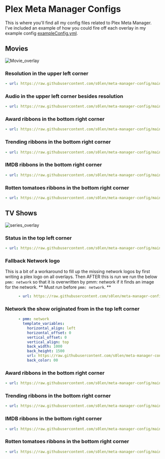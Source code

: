 # Plex Meta Manager Configs
This is where you'll find all my config files related to Plex Meta Manager. I've included an example of how you could fire off each overlay in my example config [exampleConfig.yml](https://raw.githubusercontent.com/s0len/meta-manager-config/main/exampleConfig.yml).

## Movies
![Movie_overlay](https://github.com/s0len/meta-manager-config/assets/35483234/36da84a7-d15e-4691-a010-86117d64b16b)
### Resolution in the upper left corner
```yaml
- url: https://raw.githubusercontent.com/s0len/meta-manager-config/main/overlays/resolution.yml
```

### Audio in the upper left corner besides resolution
```yaml
- url: https://raw.githubusercontent.com/s0len/meta-manager-config/main/overlays/audio_codec.yml
```

### Award ribbons in the bottom right corner
```yaml
- url: https://raw.githubusercontent.com/s0len/meta-manager-config/main/overlays/ribbon_awards.yml
```

### Trending ribbons in the bottom right corner
```yaml
- url: https://raw.githubusercontent.com/s0len/meta-manager-config/main/overlays/ribbon_trending.yml
```

### IMDB ribbons in the bottom right corner
```yaml
- url: https://raw.githubusercontent.com/s0len/meta-manager-config/main/overlays/ribbon_imdb.yml
```

### Rotten tomatoes ribbons in the bottom right corner
```yaml
- url: https://raw.githubusercontent.com/s0len/meta-manager-config/main/overlays/ribbon_rotten.yml
```

## TV Shows
![series_overlay](https://github.com/s0len/meta-manager-config/assets/35483234/0d578c63-f99d-44da-941e-d51a8a70ef50)

### Status in the top left corner
```yaml
- url: https://raw.githubusercontent.com/s0len/meta-manager-config/main/overlays/status.yml
```

### Fallback Network logo 
This is a bit of a workaround to fill up the missing network logos by first writing a plex logo on all overlays. Then AFTER this is run we run the below `pmm: network` so that it is overwritten by pmm: network if it finds an image for the network. 
** Must run before `pmm: network`. ** 
```yml
      - url: https://raw.githubusercontent.com/s0len/meta-manager-config/main/overlays/network_fallback.yml
```

### Network the show originated from in the top left corner
```yaml
      - pmm: network
        template_variables:
          horizontal_align: left
          horizontal_offset: 0
          vertical_offset: 0
          vertical_align: top
          back_width: 1000
          back_height: 1500
          url: https://raw.githubusercontent.com/s0len/meta-manager-config/main/overlays/network-top-left/<<key>>.png 
          back_color: 00 
```

### Award ribbons in the bottom right corner
```yaml
- url: https://raw.githubusercontent.com/s0len/meta-manager-config/main/overlays/ribbon_awards.yml
```

### Trending ribbons in the bottom right corner
```yaml
- url: https://raw.githubusercontent.com/s0len/meta-manager-config/main/overlays/ribbon_trending.yml
```

### IMDB ribbons in the bottom right corner
```yaml
- url: https://raw.githubusercontent.com/s0len/meta-manager-config/main/overlays/ribbon_imdb.yml
```

### Rotten tomatoes ribbons in the bottom right corner
```yaml
- url: https://raw.githubusercontent.com/s0len/meta-manager-config/main/overlays/ribbon_rotten.yml
```
